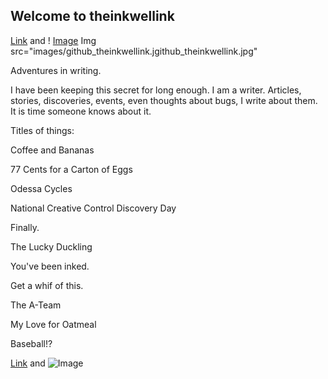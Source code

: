 ## Welcome to theinkwellink

[Link](theinkwellink.jpg) and ! [Image](src)
Img src="images/github_theinkwellink.jgithub_theinkwellink.jpg"

Adventures in writing.

I have been keeping this secret for long enough. I am a writer. Articles, stories, discoveries, events, even thoughts about bugs, I write about them. It is time someone knows about it. 

Titles of things:

Coffee and Bananas 

77 Cents for a Carton of Eggs

Odessa Cycles

National Creative Control Discovery Day

Finally.

The Lucky Duckling

You've been inked.

Get a whif of this.

The A-Team

My Love for Oatmeal

Baseball!?




[Link](url) and ![Image](src)


